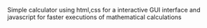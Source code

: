  Simple calculator using html,css for a interactive GUI interface and javascript for faster executions of mathematical calculations
